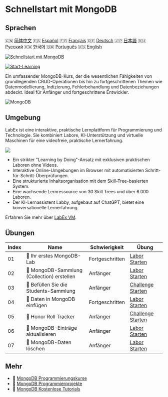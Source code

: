# Schnellstart mit MongoDB

## Sprachen

🇨🇳 [简体中文](README_zh.md) 🇪🇸 [Español](README_es.md) 🇫🇷 [Français](README_fr.md) 🇩🇪 [Deutsch](README_de.md) 🇯🇵 [日本語](README_ja.md) 🇷🇺 [Русский](README_ru.md) 🇰🇷 [한국어](README_ko.md) 🇧🇷 [Português](README_pt.md) 🇺🇸 [English](README.md) 

[![Schnellstart mit MongoDB](https://cover-creator.labex.io/quick-start-with-mongodb.png?lang=de)](https://labex.io/de/courses/quick-start-with-mongodb)

[![Start-Learning](https://img.shields.io/badge/Start-Learning-whitesmoke?style=for-the-badge)](https://labex.io/de/courses/quick-start-with-mongodb)

Ein umfassender MongoDB-Kurs, der die wesentlichen Fähigkeiten von grundlegenden CRUD-Operationen bis hin zu fortgeschrittenen Themen wie Datenmodellierung, Indizierung, Fehlerbehandlung und Datenbeziehungen abdeckt. Ideal für Anfänger und fortgeschrittene Entwickler.

![MongoDB](https://img.shields.io/badge/MongoDB-whitesmoke?style=for-the-badge&logo=mongodb)


## Umgebung

LabEx ist eine interaktive, praktische Lernplattform für Programmierung und Technologie. Sie kombiniert Labore, KI-Unterstützung und virtuelle Maschinen für eine videofreie, praktische Lernerfahrung.

![](https://tutorial-screenshot.getvm.io/images/vm-1725247253.png)

- Ein strikter "Learning by Doing"-Ansatz mit exklusiven praktischen Laboren ohne Videos.
- Interaktive Online-Umgebungen im Browser mit automatisierten Schritt-für-Schritt-Überprüfungen.
- Eine strukturierte Inhaltsorganisation mit dem Skill-Tree-basierten System.
- Eine wachsende Lernressource von 30 Skill Trees und über 6.000 Laboren.
- Der KI-Lernassistent Labby, aufgebaut auf ChatGPT, bietet eine konversationelle Lernerfahrung.

Erfahren Sie mehr über [LabEx VM](https://support.labex.io/using-labex/virtual-machine).

## Übungen

|   Index | Name                                       | Schwierigkeit   | Übung                                                                                                                         |
|---------|--------------------------------------------|-----------------|-------------------------------------------------------------------------------------------------------------------------------|
|      01 | 📖 Ihr erstes MongoDB-Lab                  | Fortgeschritten | <a target='_blank' href='https://labex.io/de/tutorials/mongodb-your-first-mongodb-lab-420660'>Labor Starten</a>               |
|      02 | 📖 MongoDB-Sammlung (Collection) erstellen | Anfänger        | <a target='_blank' href='https://labex.io/de/tutorials/mongodb-create-mongodb-collection-420695'>Labor Starten</a>            |
|      03 | 🎯 Befüllen Sie die Students-Sammlung      | Anfänger        | <a target='_blank' href='https://labex.io/de/tutorials/mongodb-populate-the-students-collection-425481'>Challenge Starten</a> |
|      04 | 📖 Daten in MongoDB einfügen               | Fortgeschritten | <a target='_blank' href='https://labex.io/de/tutorials/mongodb-insert-data-in-mongodb-420696'>Labor Starten</a>               |
|      05 | 🎯 Honor Roll Tracker                      | Anfänger        | <a target='_blank' href='https://labex.io/de/tutorials/mongodb-honor-roll-tracker-425476'>Challenge Starten</a>               |
|      06 | 📖 MongoDB-Einträge aktualisieren          | Anfänger        | <a target='_blank' href='https://labex.io/de/tutorials/mongodb-update-mongodb-records-420823'>Labor Starten</a>               |
|      07 | 📖 MongoDB-Daten löschen                   | Anfänger        | <a target='_blank' href='https://labex.io/de/tutorials/mongodb-delete-mongodb-data-420822'>Labor Starten</a>                  |

## Mehr

- 🔗 [MongoDB Programmierungskurse](https://github.com/labex-labs/awesome-programming-courses)
- 🔗 [MongoDB Programmierprojekte](https://github.com/labex-labs/awesome-programming-projects)
- 🔗 [MongoDB Kostenlose Tutorials](https://github.com/labex-labs/mongodb-free-tutorials)

